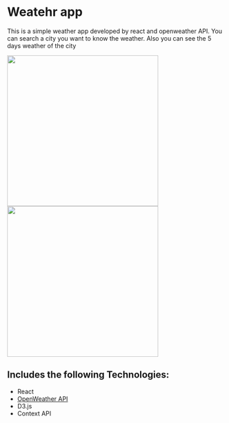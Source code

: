 # Weatehr app

This is a simple weather app developed by react and openweather API.
You can search a city you want to know the weather. Also you can see the 5 days weather of the city
<div style={{display: flex}}>
<img src="https://user-images.githubusercontent.com/32582917/107596612-20f00280-6bcd-11eb-89bd-10bb0c7fd4d1.gif" width="350" />
<img src="https://user-images.githubusercontent.com/32582917/107596944-1c781980-6bce-11eb-8b77-9b5a402839a4.gif"  width="350" />
</div>  


## Includes the following Technologies:

- React
- [OpenWeather API](https://openweathermap.org/)
- D3.js
- Context API
